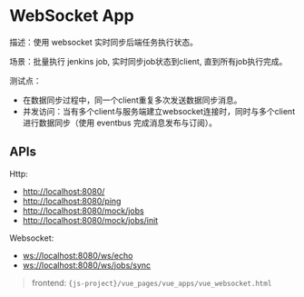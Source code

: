 # WebSocket App

描述：使用 websocket 实时同步后端任务执行状态。

场景：批量执行 jenkins job, 实时同步job状态到client, 直到所有job执行完成。

测试点：

- 在数据同步过程中，同一个client重复多次发送数据同步消息。
- 并发访问：当有多个client与服务端建立websocket连接时，同时与多个client进行数据同步（使用 eventbus 完成消息发布与订阅）。

## APIs

Http:

- <http://localhost:8080/>
- <http://localhost:8080/ping>
- <http://localhost:8080/mock/jobs>
- <http://localhost:8080/mock/jobs/init>

Websocket:

- <ws://localhost:8080/ws/echo>
- <ws://localhost:8080/ws/jobs/sync>

> frontend: `{js-project}/vue_pages/vue_apps/vue_websocket.html`
>
